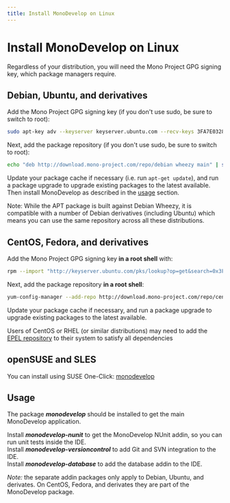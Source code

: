 ```yaml
---
title: Install MonoDevelop on Linux
---
```


Install MonoDevelop on Linux
============================

Regardless of your distribution, you will need the Mono Project GPG signing key, which package managers require.

Debian, Ubuntu, and derivatives
-------------------------------

Add the Mono Project GPG signing key (if you don't use sudo, be sure to switch to root):

``` bash
sudo apt-key adv --keyserver keyserver.ubuntu.com --recv-keys 3FA7E0328081BFF6A14DA29AA6A19B38D3D831EF
```

Next, add the package repository (if you don't use sudo, be sure to switch to root):

``` bash
echo "deb http://download.mono-project.com/repo/debian wheezy main" | sudo tee /etc/apt/sources.list.d/mono-xamarin.list
```

Update your package cache if necessary (i.e. run `apt-get update`), and run a package upgrade to upgrade existing packages to the latest available. Then install MonoDevelop as described in the [usage](#usage) section.

Note: While the APT package is built against Debian Wheezy, it is compatible with a number of Debian derivatives (including Ubuntu) which means you can use the same repository across all these distributions.

CentOS, Fedora, and derivatives
-------------------------------

Add the Mono Project GPG signing key **in a root shell** with:

``` bash
rpm --import "http://keyserver.ubuntu.com/pks/lookup?op=get&search=0x3FA7E0328081BFF6A14DA29AA6A19B38D3D831EF"
```

Next, add the package repository **in a root shell**:

``` bash
yum-config-manager --add-repo http://download.mono-project.com/repo/centos/
```

Update your package cache if necessary, and run a package upgrade to upgrade existing packages to the latest available.

Users of CentOS or RHEL (or similar distributions) may need to add the [EPEL repository](https://fedoraproject.org/wiki/EPEL) to their system to satisfy all dependencies

openSUSE and SLES
-----------------

You can install using SUSE One-Click: [monodevelop](http://origin-download.mono-project.com/repo/monodevelop.ymp)

Usage
-----

The package ***monodevelop*** should be installed to get the main MonoDevelop application.

Install ***monodevelop-nunit*** to get the MonoDevelop NUnit addin, so you can run unit tests inside the IDE.<br/>
Install ***monodevelop-versioncontrol*** to add Git and SVN integration to the IDE.<br/>
Install ***monodevelop-database*** to add the database addin to the IDE.

*Note:* the separate addin packages only apply to Debian, Ubuntu, and derivates. On CentOS, Fedora, and derivates they are part of the MonoDevelop package.
